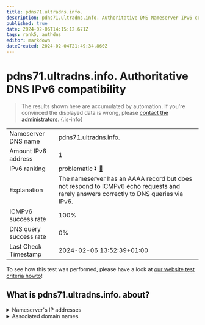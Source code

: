 ```yaml
---
title: pdns71.ultradns.info.
description: pdns71.ultradns.info. Authoritative DNS Nameserver IPv6 compatibility
published: true
date: 2024-02-06T14:15:12.671Z
tags: rank5, authdns
editor: markdown
dateCreated: 2024-02-04T21:49:34.860Z
---
```


# pdns71.ultradns.info. Authoritative DNS IPv6 compatibility

> The results shown here are accumulated by automation. If you're convinced the displayed data is wrong, please [contact the administrators](/howto/chat). 
{.is-info}




|   |   |
| - | - |
| Nameserver DNS name | pdns71.ultradns.info.
| Amount IPv6 address | 1
| IPv6 ranking | problematic :arrow_double_down: [🔗](/howto/ranking) |
| Explanation | The nameserver has an AAAA record but does not respond to ICMPv6 echo requests and rarely answers correctly to DNS queries via IPv6. |
| ICMPv6 success rate | 100%|
| DNS query success rate | 0% |
| Last Check Timestamp | 2024-02-06 13:52:39+01:00 |

To see how this test was performed, please have a look at [our website test criteria howto](/howto/testcriteria/authdns)!


## What is pdns71.ultradns.info. about?




<details>
<summary>Nameserver's IP addresses</summary>

2610:a1:1016::6b

</details>



<details>
<summary>Associated domain names</summary>

www.sonycrackle.com

</details>
